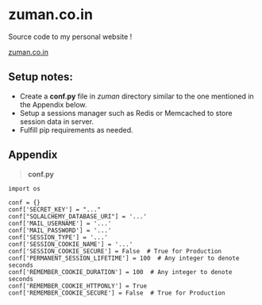# zuman.co.in
Source code to my personal website !

[zuman.co.in](https://zuman.co.in)

## Setup notes:
* Create a **conf.py** file in *zuman* directory similar to the one mentioned in the Appendix below.
* Setup a sessions manager such as Redis or Memcached to store session data in server.
* Fulfill pip requirements as needed.


## Appendix

>**conf.py**
```
import os

conf = {}
conf['SECRET_KEY'] = "..."
conf["SQLALCHEMY_DATABASE_URI"] = '...'
conf['MAIL_USERNAME'] = '...'
conf['MAIL_PASSWORD'] = '...'
conf['SESSION_TYPE'] = '...'
conf['SESSION_COOKIE_NAME'] = '...'
conf['SESSION_COOKIE_SECURE'] = False  # True for Production
conf['PERMANENT_SESSION_LIFETIME'] = 100  # Any integer to denote seconds
conf['REMEMBER_COOKIE_DURATION'] = 100  # Any integer to denote seconds
conf['REMEMBER_COOKIE_HTTPONLY'] = True
conf['REMEMBER_COOKIE_SECURE'] = False  # True for Production

```